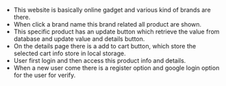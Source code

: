 - This website is basically online gadget and various kind of brands are there. 
- When click a brand name this brand related all product are shown.
- This specific product has an update button which retrieve the value from database and update value and details button.
- On the details page there is a add to cart button, which store the selected cart info store in local storage.
- User first login and then access this product info and details.
- When a new user come there is a register option and google login option for the user for verify.
